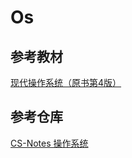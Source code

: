 # Os

## 参考教材

[现代操作系统（原书第4版）](https://book.douban.com/subject/27096665/)

## 参考仓库

[CS-Notes 操作系统](https://cyc2018.github.io/CS-Notes/#/notes/%E8%AE%A1%E7%AE%97%E6%9C%BA%E6%93%8D%E4%BD%9C%E7%B3%BB%E7%BB%9F%20-%20%E7%9B%AE%E5%BD%951)

